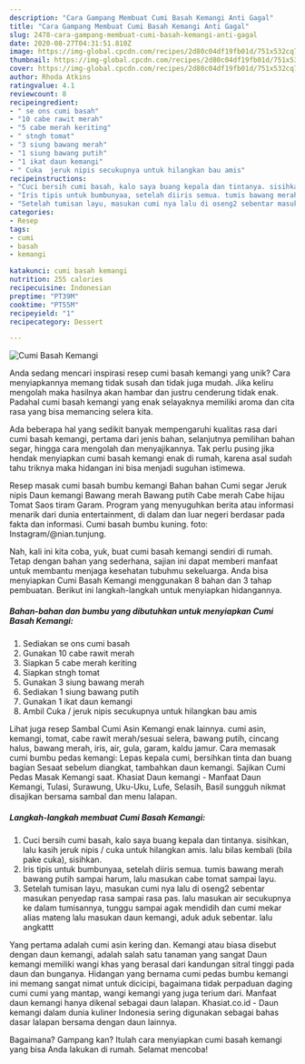 ```yaml
---
description: "Cara Gampang Membuat Cumi Basah Kemangi Anti Gagal"
title: "Cara Gampang Membuat Cumi Basah Kemangi Anti Gagal"
slug: 2478-cara-gampang-membuat-cumi-basah-kemangi-anti-gagal
date: 2020-08-27T04:31:51.810Z
image: https://img-global.cpcdn.com/recipes/2d80c04df19fb01d/751x532cq70/cumi-basah-kemangi-foto-resep-utama.jpg
thumbnail: https://img-global.cpcdn.com/recipes/2d80c04df19fb01d/751x532cq70/cumi-basah-kemangi-foto-resep-utama.jpg
cover: https://img-global.cpcdn.com/recipes/2d80c04df19fb01d/751x532cq70/cumi-basah-kemangi-foto-resep-utama.jpg
author: Rhoda Atkins
ratingvalue: 4.1
reviewcount: 8
recipeingredient:
- " se ons cumi basah"
- "10 cabe rawit merah"
- "5 cabe merah keriting"
- " stngh tomat"
- "3 siung bawang merah"
- "1 siung bawang putih"
- "1 ikat daun kemangi"
- " Cuka  jeruk nipis secukupnya untuk hilangkan bau amis"
recipeinstructions:
- "Cuci bersih cumi basah, kalo saya buang kepala dan tintanya. sisihkan, lalu kasih jeruk nipis / cuka untuk hilangkan amis. lalu bilas kembali (bila pake cuka), sisihkan."
- "Iris tipis untuk bumbunyaa, setelah diiris semua. tumis bawang merah bawang putih sampai harum, lalu masukan cabe tomat sampai layu."
- "Setelah tumisan layu, masukan cumi nya lalu di oseng2 sebentar masukan penyedap rasa sampai rasa pas. lalu masukan air secukupnya ke dalam tumisannya, tunggu sampai agak mendidih dan cumi mekar alias mateng lalu masukan daun kemangi, aduk aduk sebentar. lalu angkattt"
categories:
- Resep
tags:
- cumi
- basah
- kemangi

katakunci: cumi basah kemangi 
nutrition: 255 calories
recipecuisine: Indonesian
preptime: "PT39M"
cooktime: "PT55M"
recipeyield: "1"
recipecategory: Dessert

---
```



![Cumi Basah Kemangi](https://img-global.cpcdn.com/recipes/2d80c04df19fb01d/751x532cq70/cumi-basah-kemangi-foto-resep-utama.jpg)

Anda sedang mencari inspirasi resep cumi basah kemangi yang unik? Cara menyiapkannya memang tidak susah dan tidak juga mudah. Jika keliru mengolah maka hasilnya akan hambar dan justru cenderung tidak enak. Padahal cumi basah kemangi yang enak selayaknya memiliki aroma dan cita rasa yang bisa memancing selera kita.

Ada beberapa hal yang sedikit banyak mempengaruhi kualitas rasa dari cumi basah kemangi, pertama dari jenis bahan, selanjutnya pemilihan bahan segar, hingga cara mengolah dan menyajikannya. Tak perlu pusing jika hendak menyiapkan cumi basah kemangi enak di rumah, karena asal sudah tahu triknya maka hidangan ini bisa menjadi suguhan istimewa.

Resep masak cumi basah bumbu kemangi Bahan bahan Cumi segar Jeruk nipis Daun kemangi Bawang merah Bawang putih Cabe merah Cabe hijau Tomat Saos tiram Garam. Program yang menyuguhkan berita atau informasi menarik dari dunia entertainment, di dalam dan luar negeri berdasar pada fakta dan informasi. Cumi basah bumbu kuning. foto: Instagram/@nian.tunjung.


Nah, kali ini kita coba, yuk, buat cumi basah kemangi sendiri di rumah. Tetap dengan bahan yang sederhana, sajian ini dapat memberi manfaat untuk membantu menjaga kesehatan tubuhmu sekeluarga. Anda bisa menyiapkan Cumi Basah Kemangi menggunakan 8 bahan dan 3 tahap pembuatan. Berikut ini langkah-langkah untuk menyiapkan hidangannya.

<!--inarticleads1-->

##### Bahan-bahan dan bumbu yang dibutuhkan untuk menyiapkan Cumi Basah Kemangi:

1. Sediakan  se ons cumi basah
1. Gunakan 10 cabe rawit merah
1. Siapkan 5 cabe merah keriting
1. Siapkan  stngh tomat
1. Gunakan 3 siung bawang merah
1. Sediakan 1 siung bawang putih
1. Gunakan 1 ikat daun kemangi
1. Ambil  Cuka / jeruk nipis secukupnya untuk hilangkan bau amis


Lihat juga resep Sambal Cumi Asin Kemangi enak lainnya. cumi asin, kemangi, tomat, cabe rawit merah/sesuai selera, bawang putih, cincang halus, bawang merah, iris, air, gula, garam, kaldu jamur. Cara memasak cumi bumbu pedas kemangi: Lepas kepala cumi, bersihkan tinta dan buang bagian Sesaat sebelum diangkat, tambahkan daun kemangi. Sajikan Cumi Pedas Masak Kemangi saat. Khasiat Daun kemangi - Manfaat Daun Kemangi, Tulasi, Surawung, Uku-Uku, Lufe, Selasih, Basil sungguh nikmat disajikan bersama sambal dan menu lalapan. 

<!--inarticleads2-->

##### Langkah-langkah membuat Cumi Basah Kemangi:

1. Cuci bersih cumi basah, kalo saya buang kepala dan tintanya. sisihkan, lalu kasih jeruk nipis / cuka untuk hilangkan amis. lalu bilas kembali (bila pake cuka), sisihkan.
1. Iris tipis untuk bumbunyaa, setelah diiris semua. tumis bawang merah bawang putih sampai harum, lalu masukan cabe tomat sampai layu.
1. Setelah tumisan layu, masukan cumi nya lalu di oseng2 sebentar masukan penyedap rasa sampai rasa pas. lalu masukan air secukupnya ke dalam tumisannya, tunggu sampai agak mendidih dan cumi mekar alias mateng lalu masukan daun kemangi, aduk aduk sebentar. lalu angkattt


Yang pertama adalah cumi asin kering dan. Kemangi atau biasa disebut dengan daun kemangi, adalah salah satu tanaman yang sangat Daun kemangi memiliki wangi khas yang berasal dari kandungan sitral tinggi pada daun dan bunganya. Hidangan yang bernama cumi pedas bumbu kemangi ini memang sangat nimat untuk dicicipi, bagaimana tidak perpaduan daging cumi cumi yang mantap, wangi kemangi yang juga terium dari. Manfaat daun kemangi hanya dikenal sebagai daun lalapan. Khasiat.co.id - Daun kemangi dalam dunia kuliner Indonesia sering digunakan sebagai bahas dasar lalapan bersama dengan daun lainnya. 

Bagaimana? Gampang kan? Itulah cara menyiapkan cumi basah kemangi yang bisa Anda lakukan di rumah. Selamat mencoba!
